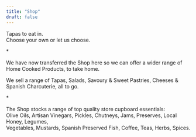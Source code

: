 ```yaml
---
title: "Shop"
draft: false
---
```

<!-- Shop page tiles -->
<div class="tile shop-page-tile">
  <p>Tapas to eat in.<br /> Choose your own or let us choose.</p>
  <p>*</p>
  <p>We have now transferred the Shop here so we can offer a wider range of Home Cooked Products, to take home.</p>
  <p>We sell a range of Tapas, Salads, Savoury & Sweet Pastries, Cheeses & Spanish Charcuterie, all to go.</p>
  <p>*</p>
  <p>The Shop stocks a range of top quality store cupboard essentials:<br /> Olive Oils, Artisan Vinegars, Pickles, Chutneys, Jams, Preserves, Local Honey, Legumes,<br /> Vegetables, Mustards, Spanish Preserved Fish, Coffee, Teas, Herbs, Spices.</p>
</div>
